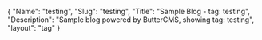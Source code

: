 {
 "Name": "testing",
 "Slug": "testing",
 "Title": "Sample Blog - tag: testing",
 "Description": "Sample blog powered by ButterCMS, showing tag: testing",
 "layout": "tag"
}